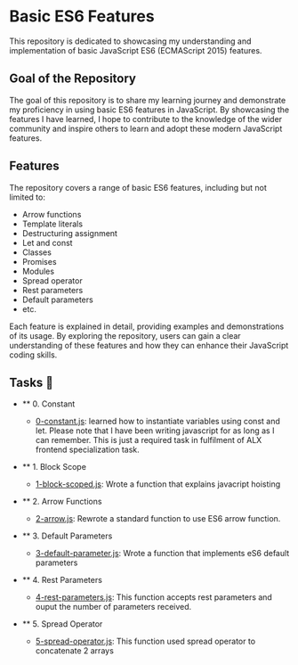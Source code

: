 # Basic ES6 Features

This repository is dedicated to showcasing my understanding and implementation of basic JavaScript ES6 (ECMAScript 2015) features. 

## Goal of the Repository
The goal of this repository is to share my learning journey and demonstrate my proficiency in using basic ES6 features in JavaScript. By showcasing the features I have learned, I hope to contribute to the knowledge of the wider community and inspire others to learn and adopt these modern JavaScript features.

## Features
The repository covers a range of basic ES6 features, including but not limited to:

- Arrow functions
- Template literals
- Destructuring assignment
- Let and const
- Classes
- Promises
- Modules
- Spread operator
- Rest parameters
- Default parameters
- etc.

Each feature is explained in detail, providing examples and demonstrations of its usage. By exploring the repository, users can gain a clear understanding of these features and how they can enhance their JavaScript coding skills.

## Tasks :page_with_curl:

* ** 0. Constant
  * [0-constant.js](./0-constants.js): learned how to instantiate variables using const and let. Please note that I have been writing javascript for as long as I can remember. This is just a required task in fulfilment of ALX frontend specialization task.

* ** 1. Block Scope
  * [1-block-scoped.js](./1-block-scoped.js): Wrote a function that explains javacript hoisting

* ** 2. Arrow Functions
  *  [2-arrow.js](./2-arrow.js): Rewrote a standard function to use ES6 arrow function.

* ** 3. Default Parameters
  * [3-default-parameter.js](./3-default-parameter.js): Wrote a function that implements eS6 default parameters

* ** 4. Rest Parameters 
  * [4-rest-parameters.js](./4-rest-parameter.js): This function accepts rest parameters and ouput the number of parameters received.

* ** 5. Spread Operator
  * [5-spread-operator.js](./5-spread-operator.js): This function used spread operator to concatenate 2 arrays

